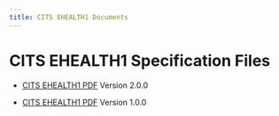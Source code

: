 ```yaml
---
title: CITS EHEALTH1 Documents
---
```

# CITS EHEALTH1 Specification Files

- [CITS EHEALTH1 PDF](./CITS_EHEALTH1_v2_0_0.pdf)
  Version 2.0.0

- [CITS EHEALTH1 PDF](./CITS_eHealth1_v1.0.pdf)
  Version 1.0.0

